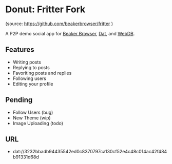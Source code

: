 # Donut: Fritter Fork

(source: https://github.com/beakerbrowser/fritter )

A P2P demo social app for [Beaker Browser](https://github.com/beakerbrowser/beaker), [Dat](https://github.com/datproject/dat), and [WebDB](https://github.com/beakerbrowser/webdb).

## Features

- Writing posts
- Replying to posts
- Favoriting posts and replies
- Following users
- Editing your profile

## Pending

- Follow Users (bug)
- New Theme (wip)
- Image Uploading (todo)

## URL

- dat://3232bbadb94435542ed0c8370797ca130cf52e4c48c014ac42f484b91331d68d


